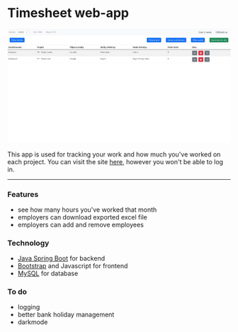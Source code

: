 # Timesheet web-app
![main screen pic](main_screen.jpg)

This app is used for tracking your work and how much you've worked on each project.
You can visit the site [here](https://timesheet.land.cz/login), however you won't be able to log in.

----

### Features
- see how many hours you've worked that month
- employers can download exported excel file
- employers can add and remove employees

### Technology
- [Java Spring Boot](https://spring.io/projects/spring-boot) for backend
- [Bootstrap](https://getbootstrap.com/) and Javascript for frontend
- [MySQL](https://www.mysql.com/) for database

### To do
- logging
- better bank holiday management
- darkmode

